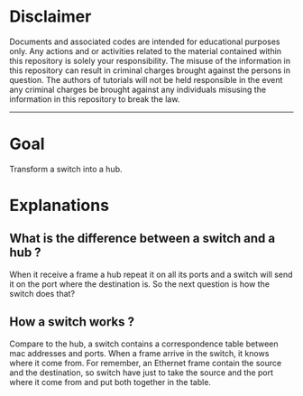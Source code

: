# Disclaimer

Documents and associated codes are intended for educational purposes only.
Any actions and or activities related to the material contained within this
repository is solely your responsibility. The misuse of the information in
this repository can result in criminal charges brought against the persons in
question. The authors of tutorials will not be held responsible in the event
any criminal charges be brought against any individuals misusing the
information in this repository to break the law.

---

# Goal

Transform a switch into a hub.

# Explanations
## What is the difference between a switch and a hub ?
When it receive a frame a hub repeat it on all its ports and a switch will
send it on the port where the destination is. So the next question is how the
switch does that?

## How a switch works ?
Compare to the hub, a switch contains a correspondence table between mac
addresses and ports. When a frame arrive in the switch, it knows where it
come from. For remember, an Ethernet frame contain the source and the
destination, so switch have just to take the source and the port where it
come from and put both together in the table.


